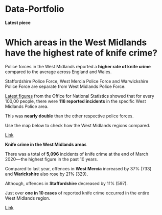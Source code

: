 # Data-Portfolio
**Latest piece**

# Which areas in the West Midlands have the highest rate of knife crime? #

Police forces in the West Midlands reported a **higher rate of knife crime** compared to the average across England and Wales.

Staffordshire Police Force, West Mercia Police Force and Warwickshire Police Force are separate from West Midlands Police Force.

[Latest figures](https://www.ons.gov.uk/peoplepopulationandcommunity/crimeandjustice/datasets/policeforceareadatatables) from the Office for National Statistics showed that for every 100,00 people, there were **118 reported incidents** in the specific West Midlands Police area.

This was **nearly double** than the other respective police forces.

Use the map below to check how the West Midlands regions compared.

[Link](https://datawrapper.dwcdn.net/Aeh5L/6/)

**Knife crime in the West Midlands areas**

There was a total of **5,096** incidents of knife crime at the end of March 2020 — the highest figure in the past 10 years.

Compared to last year, offences in **West Mercia** increased by 37% (733) and **Warickshire** also rose by 21% (329).

Although, offences in **Staffordshire** decreased by 11% (597).

Just over **one in 10 cases** of reported knife crime occurred in the entire West Midlands region.

[Link](https://public.flourish.studio/visualisation/3977752/)
